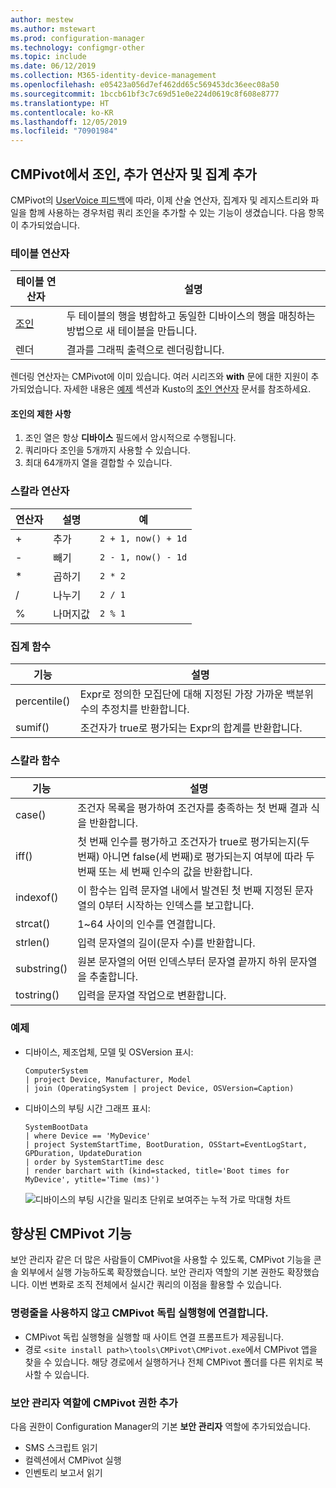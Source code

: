 ```yaml
---
author: mestew
ms.author: mstewart
ms.prod: configuration-manager
ms.technology: configmgr-other
ms.topic: include
ms.date: 06/12/2019
ms.collection: M365-identity-device-management
ms.openlocfilehash: e05423a056d7ef462dd65c569453dc36eec08a50
ms.sourcegitcommit: 1bccb61bf3c7c69d51e0e224d0619c8f608e8777
ms.translationtype: HT
ms.contentlocale: ko-KR
ms.lasthandoff: 12/05/2019
ms.locfileid: "70901984"
---
```

## <a name="bkmk_cmpivot"></a> CMPivot에서 조인, 추가 연산자 및 집계 추가
<!--4054074-->
 CMPivot의 [UserVoice 피드백](https://configurationmanager.uservoice.com/forums/300492-ideas/suggestions/35636239-cmpivot-additional-operators-and-joins)에 따라, 이제 산술 연산자, 집계자 및 레지스트리와 파일을 함께 사용하는 경우처럼 쿼리 조인을 추가할 수 있는 기능이 생겼습니다. 다음 항목이 추가되었습니다.

### <a name="table-operators"></a>테이블 연산자

|테이블 연산자| 설명|
|-----|-----|
| [조인](https://docs.microsoft.com/azure/kusto/query/joinoperator)| 두 테이블의 행을 병합하고 동일한 디바이스의 행을 매칭하는 방법으로 새 테이블을 만듭니다.|
|렌더|결과를 그래픽 출력으로 렌더링합니다.|

렌더링 연산자는 CMPivot에 이미 있습니다. 여러 시리즈와 **with** 문에 대한 지원이 추가되었습니다. 자세한 내용은 [예제](#bkmk_cmpivot-examples) 섹션과 Kusto의 [조인 연산자](https://docs.microsoft.com/azure/kusto/query/joinoperator) 문서를 참조하세요. 

#### <a name="limitations-for-joins"></a>조인의 제한 사항

1. 조인 열은 항상 **디바이스** 필드에서 암시적으로 수행됩니다.
1. 쿼리마다 조인을 5개까지 사용할 수 있습니다.
1. 최대 64개까지 열을 결합할 수 있습니다.

### <a name="scalar-operators"></a>스칼라 연산자

|연산자| 설명|예|
|-----|-----|-----|
| + | 추가| `2 + 1, now() + 1d`|
| - |  빼기| `2 - 1, now() - 1d`|
| * | 곱하기| `2 * 2`|
| / | 나누기 | `2 / 1`|
| % | 나머지값 | `2 % 1`

### <a name="aggregation-functions"></a>집계 함수

|기능| 설명|
|-----|-----|
| percentile()| Expr로 정의한 모집단에 대해 지정된 가장 가까운 백분위수의 추정치를 반환합니다.|
| sumif() | 조건자가 true로 평가되는 Expr의 합계를 반환합니다.|

### <a name="scalar-functions"></a>스칼라 함수

|기능| 설명|
|-----|-----|
| case()| 조건자 목록을 평가하여 조건자를 충족하는 첫 번째 결과 식을 반환합니다. |
| iff() | 첫 번째 인수를 평가하고 조건자가 true로 평가되는지(두 번째) 아니면 false(세 번째)로 평가되는지 여부에 따라 두 번째 또는 세 번째 인수의 값을 반환합니다.|
 | indexof() | 이 함수는 입력 문자열 내에서 발견된 첫 번째 지정된 문자열의 0부터 시작하는 인덱스를 보고합니다.|
| strcat() | 1~64 사이의 인수를 연결합니다. |
| strlen()| 입력 문자열의 길이(문자 수)를 반환합니다.|
| substring() | 원본 문자열의 어떤 인덱스부터 문자열 끝까지 하위 문자열을 추출합니다. |
| tostring() | 입력을 문자열 작업으로 변환합니다. |


### <a name="bkmk_cmpivot-examples"></a> 예제

- 디바이스, 제조업체, 모델 및 OSVersion 표시:

   ``` Kusto
   ComputerSystem
   | project Device, Manufacturer, Model
   | join (OperatingSystem | project Device, OSVersion=Caption)
   ```

- 디바이스의 부팅 시간 그래프 표시:

   ``` Kusto
   SystemBootData
   | where Device == 'MyDevice'
   | project SystemStartTime, BootDuration, OSStart=EventLogStart, GPDuration, UpdateDuration
   | order by SystemStartTime desc
   | render barchart with (kind=stacked, title='Boot times for MyDevice', ytitle='Time (ms)')
   ```
 
   ![디바이스의 부팅 시간을 밀리초 단위로 보여주는 누적 가로 막대형 차트](../../media/4054074-render-using-with-statement.png)


## <a name="improvements-to-cmpivot"></a>향상된 CMPivot 기능

보안 관리자 같은 더 많은 사람들이 CMPivot을 사용할 수 있도록, CMPivot 기능을 콘솔 외부에서 실행 가능하도록 확장했습니다. 보안 관리자 역할의 기본 권한도 확장했습니다. 이번 변화로 조직 전체에서 실시간 쿼리의 이점을 활용할 수 있습니다.

### <a name="connect-to-cmpivot-standalone-without-using-the-command-line"></a>명령줄을 사용하지 않고 CMPivot 독립 실행형에 연결합니다.
<!--4619340-->

- CMPivot 독립 실행형을 실행할 때 사이트 연결 프롬프트가 제공됩니다. 
- 경로 `<site install path>\tools\CMPivot\CMPivot.exe`에서 CMPivot 앱을 찾을 수 있습니다. 해당 경로에서 실행하거나 전체 CMPivot 폴더를 다른 위치로 복사할 수 있습니다.
 
### <a name="added-cmpivot-permissions-to-the-security-administrator-role"></a>보안 관리자 역할에 CMPivot 권한 추가
<!--4683130-->

다음 권한이 Configuration Manager의 기본 **보안 관리자** 역할에 추가되었습니다.
- SMS 스크립트 읽기
- 컬렉션에서 CMPivot 실행
- 인벤토리 보고서 읽기

